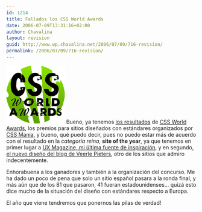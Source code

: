 ```yaml
---
id: 1214
title: Fallados los CSS World Awards
date: 2006-07-09T13:31:16+02:00
author: Chavalina
layout: revision
guid: http://www.wp.chavalina.net/2006/07/09/716-revision/
permalink: /2006/07/09/716-revision/
---
```

<img class="imgizqda" src="/imagenes/fotos/css-world-awards-logo.gif" alt="CSS World Awards" /> Bueno, ya tenemos <a href="http://awards.cssmania.com/2006/07/07/css-world-awards-winners-2006.php" target="_blank">los resultados</a> de <a href="http://chavalina.net/comentar.php?idpost=696" target="_blank">CSS World Awards</a>, los premios para sitios dise&ntilde;ados con estándares organizados por <a href="http://cssmania.com/" target="_blank">CSS Mania</a>, y bueno, qué puedo decir, pues no puedo estar más de acuerdo con el resultado en la _categoría reina_, **site of the year**, ya que tenemos en primer lugar a <a href="http://chavalina.net/comentar.php?idpost=622" target="_blank">UX Magazine, mi última fuente de inspiración</a>, y en segundo, <a href="http://chavalina.net/comentar.php?idpost=639" target="_blank">el nuevo dise&ntilde;o del blog de Veerle Pieters</a>, otro de los sitios que admiro indecentemente.

Enhorabuena a los ganadores y también a la organización del concurso. Me ha dado un poco de pena que solo un sitio espa&ntilde;ol pasara a la ronda final, y más aún que de los 81 que pasaron, 41 fueran estadounidenses… quizá esto dice mucho de la situación del dise&ntilde;o con estándares respecto a Europa.

El a&ntilde;o que viene tendremos que ponernos las pilas de verdad!